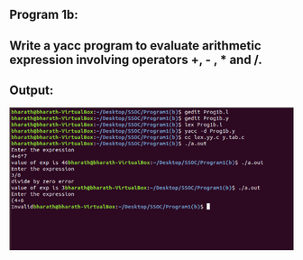 ## Program 1b:
## Write a yacc program to evaluate arithmetic expression involving operators +, - , * and /.
















## Output:
![alt text](../Program1(b)/Prog1b_output.png)